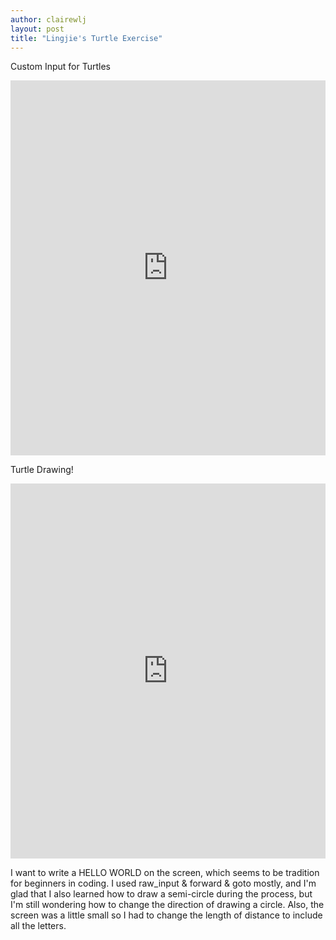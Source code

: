 ```yaml
---
author: clairewlj
layout: post
title: "Lingjie's Turtle Exercise"
---
```


Custom Input for Turtles
<iframe src="https://trinket.io/embed/python/a9efda109a" width="100%" height="600" frameborder="0" marginwidth="0" marginheight="0" allowfullscreen></iframe>

Turtle Drawing!
<iframe src="https://trinket.io/embed/python/deb914d084" width="100%" height="600" frameborder="0" marginwidth="0" marginheight="0" allowfullscreen></iframe>

I want to write a HELLO WORLD on the screen, which seems to be tradition for beginners in coding. I used raw_input & forward & goto mostly, and I'm glad that
I also learned how to draw a semi-circle during the process, but I'm still wondering how to change the direction of drawing a circle.
Also, the screen was a little small so I had to change the length of distance to include all the letters.
